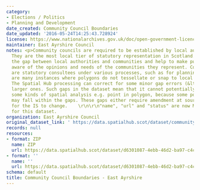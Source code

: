 ```yaml
---
category:
- Elections / Politics
- Planning and Development
date_created: Community Council Boundaries
date_updated: '2016-05-24T14:25:43.728924'
license: https://www.nationalarchives.gov.uk/doc/open-government-licence/version/3/
maintainer: East Ayrshire Council
notes: <p>Community councils are required to be established by local authorities.
  They are the most local tier of statutory representation in Scotland. They bridge
  the gap between local authorities and communities and help to make public bodies
  aware of the opinions and needs of the communities they represent. Community councils
  are statutory consultees under various processes, such as for planning applications.\r\n\r\nThere
  are many instances where polygons do not tessellate or snap to local authority boundaries.
  The Spatial Hub processing can correct for some minor gap errors (&lt;5m) but not
  larger ones. Such gaps in the dataset mean that it cannot potentially be used for
  some kinds of spatial analysis e.g. point in polygon, because some point locations
  may fall within the gaps. These gaps either require amendment at source or approval
  for the IS to change.    \r\n\r\n"name", "url" and "status" are now MANDATORY fields
  for this dataset.                                                                                                                                                                                                                                                                                                                                                                                                                                                                                                                                                                                                                                                                                                                                                                                                                                                                                                                                                                                                                                                                                                                                                                                                                                                                                                                                                                                                                                                                                                                                                                                                                           </p>
organization: East Ayrshire Council
original_dataset_link: ' https://data.spatialhub.scot/dataset/community_council_boundaries-ea'
records: null
resources:
- format: ZIP
  name: ZIP
  url: https://data.spatialhub.scot/dataset/d6301087-4ebb-46d2-ba97-c4c89634a7e0/resource/d37319b6-4c60-466e-8de4-48c6ab395ee3/download/community-council-boundaries.zip
- format: ''
  name: ''
  url: https://data.spatialhub.scot/dataset/d6301087-4ebb-46d2-ba97-c4c89634a7e0/resource/89ab6574-6f06-4ff6-b967-5409348a315c/download/commc.zip
schema: default
title: Community Council Boundaries - East Ayrshire
---
```

